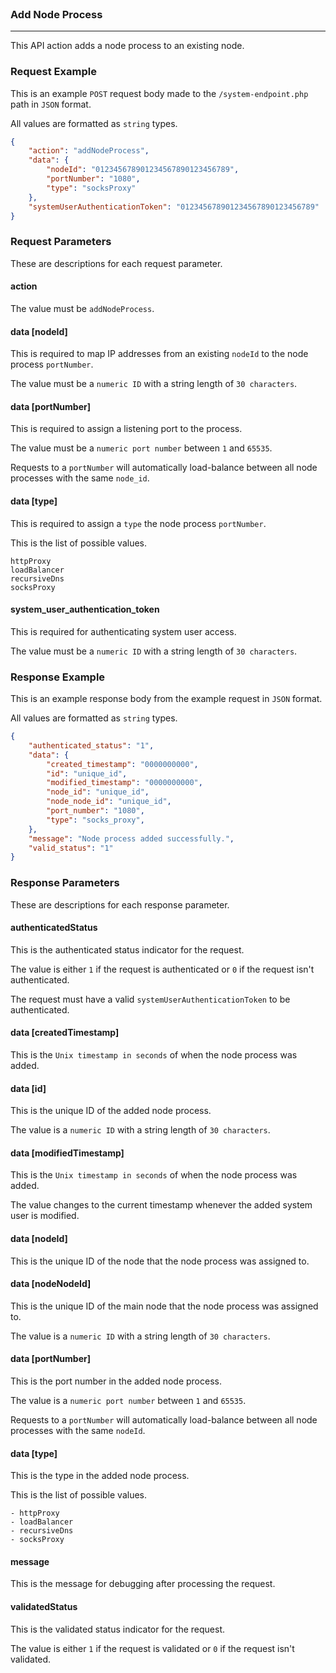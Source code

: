 <br>

### Add Node Process
---

This API action adds a node process to an existing node.

### Request Example

This is an example `POST` request body made to the `/system-endpoint.php` path in `JSON` format.

All values are formatted as `string` types.

```json
{
    "action": "addNodeProcess",
    "data": {
        "nodeId": "012345678901234567890123456789",
        "portNumber": "1080",
        "type": "socksProxy"
    },
    "systemUserAuthenticationToken": "012345678901234567890123456789"
}
```

### Request Parameters

These are descriptions for each request parameter.

#### action

The value must be `addNodeProcess`.

#### data [nodeId]

This is required to map IP addresses from an existing `nodeId` to the node process `portNumber`.

The value must be a `numeric ID` with a string length of `30 characters`.

#### data [portNumber]

This is required to assign a listening port to the process.

The value must be a `numeric port number` between `1` and `65535`.

Requests to a `portNumber` will automatically load-balance between all node processes with the same `node_id`.

#### data [type]

This is required to assign a `type` the node process `portNumber`.

This is the list of possible values.

```
httpProxy
loadBalancer
recursiveDns
socksProxy
```

#### system_user_authentication_token

This is required for authenticating system user access.

The value must be a `numeric ID` with a string length of `30 characters`.

### Response Example

This is an example response body from the example request in `JSON` format.

All values are formatted as `string` types.

```json
{
    "authenticated_status": "1",
    "data": {
        "created_timestamp": "0000000000",
        "id": "unique_id",
        "modified_timestamp": "0000000000",
        "node_id": "unique_id",
        "node_node_id": "unique_id",
        "port_number": "1080",
        "type": "socks_proxy",
    },
    "message": "Node process added successfully.",
    "valid_status": "1"
}
```

### Response Parameters

These are descriptions for each response parameter.

#### authenticatedStatus

This is the authenticated status indicator for the request.

The value is either `1` if the request is authenticated or `0` if the request isn't authenticated.

The request must have a valid `systemUserAuthenticationToken` to be authenticated.

#### data [createdTimestamp]

This is the `Unix timestamp in seconds` of when the node process was added.

#### data [id]

This is the unique ID of the added node process.

The value is a `numeric ID` with a string length of `30 characters`.

#### data [modifiedTimestamp]

This is the `Unix timestamp in seconds` of when the node process was added.

The value changes to the current timestamp whenever the added system user is modified.

#### data [nodeId]

This is the unique ID of the node that the node process was assigned to.

#### data [nodeNodeId]

This is the unique ID of the main node that the node process was assigned to.

The value is a `numeric ID` with a string length of `30 characters`.

#### data [portNumber]

This is the port number in the added node process.

The value is a `numeric port number` between `1` and `65535`.

Requests to a `portNumber` will automatically load-balance between all node processes with the same `nodeId`.

#### data [type]

This is the type in the added node process.

This is the list of possible values.

```
- httpProxy
- loadBalancer
- recursiveDns
- socksProxy
```

#### message

This is the message for debugging after processing the request.

#### validatedStatus

This is the validated status indicator for the request.

The value is either `1` if the request is validated or `0` if the request isn't validated.
